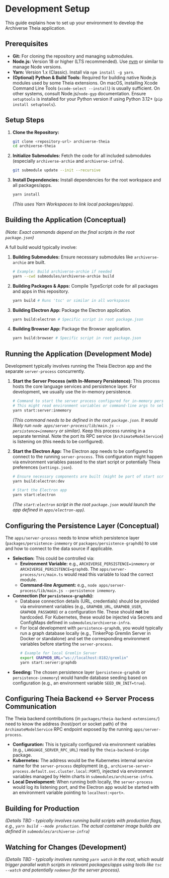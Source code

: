 # Development Setup

This guide explains how to set up your environment to develop the Archiverse Theia application.

## Prerequisites

*   **Git:** For cloning the repository and managing submodules.
*   **Node.js:** Version 18 or higher (LTS recommended). Use [nvm](https://github.com/nvm-sh/nvm) or similar to manage Node versions.
*   **Yarn:** Version 1.x (Classic). Install via `npm install -g yarn`.
*   **(Optional) Python & Build Tools:** Required for building native Node.js modules used by some Theia extensions. On macOS, installing Xcode Command Line Tools (`xcode-select --install`) is usually sufficient. On other systems, consult Node.js/`node-gyp` documentation. Ensure `setuptools` is installed for your Python version if using Python 3.12+ (`pip install setuptools`).

## Setup Steps

1.  **Clone the Repository:**
    ```bash
    git clone <repository-url> archiverse-theia
    cd archiverse-theia
    ```

2.  **Initialize Submodules:** Fetch the code for all included submodules (especially `archiverse-archie` and `archiverse-infra`).
    ```bash
    git submodule update --init --recursive
    ```

3.  **Install Dependencies:** Install dependencies for the root workspace and all packages/apps.
    ```bash
    yarn install
    ```
    *(This uses Yarn Workspaces to link local packages/apps).*

## Building the Application (Conceptual)

*(Note: Exact commands depend on the final scripts in the root `package.json`)*

A full build would typically involve:

1.  **Building Submodules:** Ensure necessary submodules like `archiverse-archie` are built.
    ```bash
    # Example: Build archiverse-archie if needed
    yarn --cwd submodules/archiverse-archie build
    ```
2.  **Building Packages & Apps:** Compile TypeScript code for all packages and apps in this repository.
    ```bash
    yarn build # Runs 'tsc' or similar in all workspaces
    ```
3.  **Building Electron App:** Package the Electron application.
    ```bash
    yarn build:electron # Specific script in root package.json
    ```
4.  **Building Browser App:** Package the Browser application.
    ```bash
    yarn build:browser # Specific script in root package.json
    ```

## Running the Application (Development Mode)

Development typically involves running the Theia Electron app and the separate `server-process` concurrently.

1.  **Start the Server Process (with In-Memory Persistence):**
    This process hosts the core language services and persistence layer. For development, we usually use the in-memory persistence.
    ```bash
    # Command to start the server process configured for in-memory persistence
    # This might read environment variables or command-line args to select the persistence module.
    yarn start:server:inmemory
    ```
    *(This command needs to be defined in the root `package.json`. It would likely run `node apps/server-process/lib/main.js --persistence=inmemory` or similar).*
    Keep this process running in a separate terminal. Note the port its RPC service (`ArchimateModelService`) is listening on (this needs to be configured).

2.  **Start the Electron App:**
    The Electron app needs to be configured to connect to the running `server-process`. This configuration might happen via environment variables passed to the start script or potentially Theia preferences (`settings.json`).
    ```bash
    # Ensure necessary components are built (might be part of start script)
    yarn build:electron:dev

    # Start the Electron app
    yarn start:electron
    ```
    *(The `start:electron` script in the root `package.json` would launch the app defined in `apps/electron-app`).*

## Configuring the Persistence Layer (Conceptual)

The `apps/server-process` needs to know which persistence layer (`packages/persistence-inmemory` or `packages/persistence-graphdb`) to use and how to connect to the data source if applicable.

*   **Selection:** This could be controlled via:
    *   **Environment Variable:** e.g., `ARCHIVERSE_PERSISTENCE=inmemory` or `ARCHIVERSE_PERSISTENCE=graphdb`. The `apps/server-process/src/main.ts` would read this variable to load the correct module.
    *   **Command-line Argument:** e.g., `node apps/server-process/lib/main.js --persistence inmemory`.
*   **Connection (for `persistence-graphdb`):**
    *   Database connection details (URL, credentials) should be provided via environment variables (e.g., `GRAPHDB_URL`, `GRAPHDB_USER`, `GRAPHDB_PASSWORD`) or a configuration file. These should **not** be hardcoded. For Kubernetes, these would be injected via Secrets and ConfigMaps defined in `submodules/archiverse-infra`.
    *   For local development with `persistence-graphdb`, you would typically run a graph database locally (e.g., TinkerPop Gremlin Server in Docker or standalone) and set the corresponding environment variables before starting the `server-process`.
        ```bash
        # Example for local Gremlin Server
        export GRAPHDB_URL="ws://localhost:8182/gremlin"
        yarn start:server:graphdb
        ```
*   **Seeding:** The chosen persistence layer (`persistence-graphdb` or `persistence-inmemory`) would handle database seeding based on configuration (e.g., an environment variable `SEED_ON_INIT=true`).

## Configuring Theia Backend <-> Server Process Communication

The Theia backend contributions (in `packages/theia-backend-extensions/`) need to know the address (host/port or socket path) of the `ArchimateModelService` RPC endpoint exposed by the running `apps/server-process`.

*   **Configuration:** This is typically configured via environment variables (e.g., `LANGUAGE_SERVER_RPC_URL`) read by the `theia-backend-bridge` package.
*   **Kubernetes:** The address would be the Kubernetes internal service name for the `server-process` deployment (e.g., `archiverse-server-process.default.svc.cluster.local:PORT`), injected via environment variables managed by Helm charts in `submodules/archiverse-infra`.
*   **Local Development:** When running both locally, the `server-process` would log its listening port, and the Electron app would be started with an environment variable pointing to `localhost:<port>`.

## Building for Production

*(Details TBD - typically involves running build scripts with production flags, e.g., `yarn build --mode production`. The actual container image builds are defined in `submodules/archiverse-infra`)*

## Watching for Changes (Development)

*(Details TBD - typically involves running `yarn watch` in the root, which would trigger parallel watch scripts in relevant packages/apps using tools like `tsc --watch` and potentially `nodemon` for the server process).*
